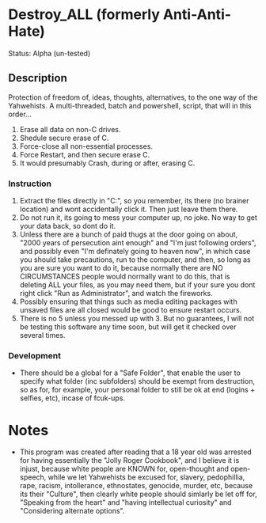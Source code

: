 # Destroy_ALL (formerly Anti-Anti-Hate)
Status: Alpha (un-tested)

## Description
Protection of freedom of, ideas, thoughts, alternatives, to the one way of the Yahwehists. A multi-threaded, batch and powershell, script, that will in this order...
1. Erase all data on non-C drives.
2. Shedule secure erase of C.
3. Force-close all non-essential processes.
4. Force Restart, and then secure erase C.
5. It would presumably Crash, during or after, erasing C. 

### Instruction
1. Extract the files directly in "C:\", so you remember, its there (no brainer location) and wont accidentally click it. Then just leave them there.
2. Do not run it, its going to mess your computer up, no joke. No way to get your data back, so dont do it. 
3. Unless there are a bunch of paid thugs at the door going on about, "2000 years of persecution aint enough" and "I'm just following orders", and possibly even "I'm definately going to heaven now", in which case you should take precautions, run to the computer, and then, so long as you are sure you want to do it, because normally there are NO CIRCUMSTANCES people would normally want to do this, that is deleting ALL your files, as you may need them, but if your sure you dont right click "Run as Administrator", and watch the fireworks. 
4. Possibly ensuring that things such as media editing packages with unsaved files are all closed would be good to ensure restart occurs. 
5. There is no 5 unless you messed up with 3. But no guarantees, I will not be testing this software any time soon, but will get it checked over several times.

### Development
- There should be a global for a "Safe Folder", that enable the user to specify what folder (inc subfolders) should be exempt from destruction, so as for, for example, your personal folder to still be ok at end (logins + selfies, etc), incase of fcuk-ups.

# Notes
- This program was created after reading that a 18 year old was arrested for having essentially the "Jolly Roger Cookbook", and I believe it is injust, because white people are KNOWN for, open-thought and open-speech, while we let Yahwehists be excused for, slavery, pedophillia, rape, racism, intollerance, ethnostates, genocide, murder, etc, because its their "Culture", then clearly white people should simlarly be let off for, "Speaking from the heart" and "having intellectual curiosity" and "Considering alternate options".
